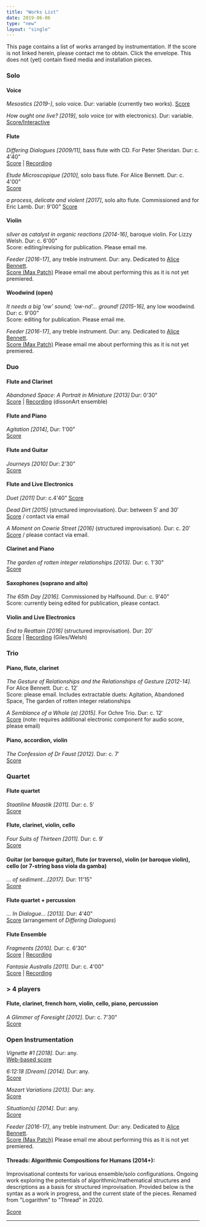 ```yaml
---
title: "Works List"
date: 2019-06-06
type: "new"
layout: "single"
---
```

This page contains a list of works arranged by instrumentation. If the score is not linked herein, please contact me to obtain. Click the envelope. This does not (yet) contain fixed media and installation pieces. 

### Solo

#### Voice

_Mesostics [2019-]_, solo voice. Dur: variable (currently two works). 
[Score](/scores/mesostic-3-4.pdf)

_How ought one live? [2019]_, solo voice (or with electronics). Dur: variable.
[Score/Interactive](/projects/text/2/)

#### Flute

_Differing Dialogues [2009/11]_, bass flute with CD. For Peter Sheridan. Dur: c. 4'40"  
[Score][8] | [Recording  
][9]

_Etude Microscopique [2010],_ solo bass flute. For Alice Bennett. Dur: c. 4'00"  
[Score][10]

_a process, delicate and violent [2017]_, solo alto flute. Commissioned and for Eric Lamb. Dur: 9'00"
[Score](https://www.australianmusiccentre.com.au/workversion/giles-vincent-process-delicate-and-violent/32979)

#### Violin

_silver as catalyst in organic reactions [2014-16]_, baroque violin. For Lizzy Welsh. Dur: c. 6'00"  
Score: editing/revising for publication. Please email me.

_Feeder [2016-17]_, any treble instrument. Dur: any. Dedicated to [Alice Bennett][11].  
[Score (Max Patch)][12] Please email me about performing this as it is not yet premiered.

#### Woodwind (open)

_It needs a big 'ow' sound; 'ow-nd'… ground! [2015-16],_ any low woodwind. Dur: c. 9'00"  
Score: editing for publication. Please email me.

_Feeder [2016-17]_, any treble instrument. Dur: any. Dedicated to [Alice Bennett][11].  
[Score (Max Patch)][12] Please email me about performing this as it is not yet premiered.

### Duo

#### Flute and Clarinet

_Abandoned Space: A Portrait in Miniature [2013]_ Dur: 0'30"  
[Score][13] | [Recording][14] (dissonArt ensemble)

#### Flute and Piano

_Agitation [2014]_, Dur: 1'00"  
[Score][15]

#### Flute and Guitar

_Journeys [2010]_ Dur: 2'30"  
[Score][16]

#### Flute and Live Electronics

_Duet [2011]_ Dur: c.4'40" 
[Score][17]

_Dead Dirt [2015]_ (structured improvisation). Dur: between 5′ and 30′  
[Score][18] / contact via email

_A Moment on Cowrie Street [2016]_ (structured improvisation). Dur: c. 20′  
[Score][19] / please contact via email.

#### Clarinet and Piano

_The garden of rotten integer relationships [2013]._ Dur: c. 1'30"  
[Score][20]

#### Saxophones (soprano and alto)

_The 65th Day [2016]._ Commissioned by Halfsound. Dur: c. 9'40"  
Score: currently being edited for publication, please contact.

#### Violin and Live Electronics

_End to Reattain [2016]_ (structured improvisation). Dur: 20′  
[Score][21] | [Recording][22] (Giles/Welsh)

### Trio

#### Piano, flute, clarinet

_The Gesture of Relationships and the Relationships of Gesture [2012-14]._ For Alice Bennett. Dur: c. 12′  
Score: please email. Includes extractable duets: Agitation, Abandoned Space, The garden of rotten integer relationships

_A Semblance of a Whole (a) [2015]_. For Ochre Trio. Dur: c. 12′  
[Score][24] (note: requires additional electronic component for audio score, please email)

#### Piano, accordion, violin

_The Confession of Dr Faust [2012]_. Dur: c. 7′  
[Score][23]

### Quartet

#### Flute quartet

_Staatiline Maastik [2011]._ Dur: c. 5′  
[Score][25]

#### Flute, clarinet, violin, cello

_Four Suits of Thirteen [2011]._ Dur: c. 9′  
[Score][30]

#### Guitar (or baroque guitar), flute (or traverso), violin (or baroque violin), cello (or 7-string bass viola da gamba)

_... of sediment...[2017]._ Dur: 11'15"  
[Score][31]

#### Flute quartet + percussion

_… In Dialogue… [2013]._ Dur: 4'40"  
[Score][26] (arrangement of _Differing Dialogues_)

#### Flute Ensemble

_Fragments [2010]._ Dur: c. 6'30"  
[Score][27] | [Recording][28]

_Fantasie Australis [2011]._ Dur: c. 4'00"  
[Score][29] | [Recording][28]

### > 4 players

#### Flute, clarinet, french horn, violin, cello, piano, percussion

_A Glimmer of Foresight [2012]._ Dur: c. 7'30"  
[Score][32]


### Open Instrumentation

_Vignette #1 [2018]._ Dur: any.<br/>
[Web-based score](https://vgiles.github.io/projects/vignettes/1/)

_6:12:18 [Dream] [2014]._ Dur: any.  
[Score][33]

_Mozart Variations [2013]._ Dur: any.  
[Score][34]

_Situation(s) [2014]_. Dur: any.  
[Score][35]

_Feeder [2016-17]_, any treble instrument. Dur: any. Dedicated to [Alice Bennett][11].  
[Score (Max Patch)][12] Please email me about performing this as it is not yet premiered.

#### Threads: Algorithmic Compositions for Humans (2014+):

Improvisational contexts for various ensemble/solo configurations. Ongoing work exploring the potentials of algorithmic/mathematical structures and descriptions as a basis for structured improvisation. Provided below is the syntax as a work in progress, and the current state of the pieces. Renamed from "Logarithm" to "Thread" in 2020.

[Score](/scores/threads-2014-16.pdf)

** **

[8]: http://wirripang.com.au/authors/vincent-giles/differing-dialogues-score
[9]: http://www.move.com.au/disc/peter-sheridan-monologues-dialogues
[10]: http://wirripang.com.au/authors/vincent-giles/etude-microscopique-score-1
[11]: http://www.alicebennett.net
[12]: https://github.com/vgiles/feeder
[13]: http://www.australianmusiccentre.com.au/workversion/giles-vincent-abandoned-space/30433
[14]: https://soundcloud.com/vince-giles/abandoned-space-a-portrait-in
[15]: http://www.australianmusiccentre.com.au/workversion/giles-vincent-agitation/30434
[16]: http://wirripang.com.au/authors/vincent-giles/journeys-score
[17]: http://wirripang.com.au/authors/vincent-giles/duet-score-and-part
[18]: http://www.australianmusiccentre.com.au/workversion/giles-vincent-dead-dirt/30476
[19]: http://www.australianmusiccentre.com.au/workversion/giles-vincent-moment-on-cowrie-street/31613
[20]: http://www.australianmusiccentre.com.au/workversion/giles-vincent-garden-of-rotten-integer-relationships/30435
[21]: http://www.australianmusiccentre.com.au/workversion/giles-vincent-end-to-reattain/30760
[22]: https://soundcloud.com/vince-giles/gileswelsh-end-to-reattain
[23]: http://wirripang.com.au/authors/vincent-giles/confession-of-dr-faust-the-score-and-parts
[24]: http://www.australianmusiccentre.com.au/workversion/giles-vincent-semblance-of-a-whole/30664
[25]: http://wirripang.com.au/authors/vincent-giles/staatiline-maastik-score-and-parts
[26]: http://wirripang.com.au/authors/vincent-giles/in-dialogue-score-and-parts
[27]: http://wirripang.com.au/authors/vincent-giles/fragments-score-and-parts
[28]: http://www.move.com.au/disc/fantasie-australis
[29]: http://wirripang.com.au/authors/vincent-giles/fantasie-australis-score
[30]: http://wirripang.com.au/authors/vincent-giles/four-suits-of-thirteen-score-and-parts
[31]: http://www.australianmusiccentre.com.au/workversion/giles-vincent-of-sediment-1/32068
[32]: http://wirripang.com.au/authors/vincent-giles/glimmer-of-foresight-a-score-and-parts
[33]: http://www.vgiles.net/wp-content/uploads/2013/06/6-12-18dream-fullscore.pdf
[34]: http://wirripang.com.au/authors/vincent-giles/mozart-variations-score
[35]: http://www.vgiles.net/wp-content/uploads/2013/06/Situations.pdf

  